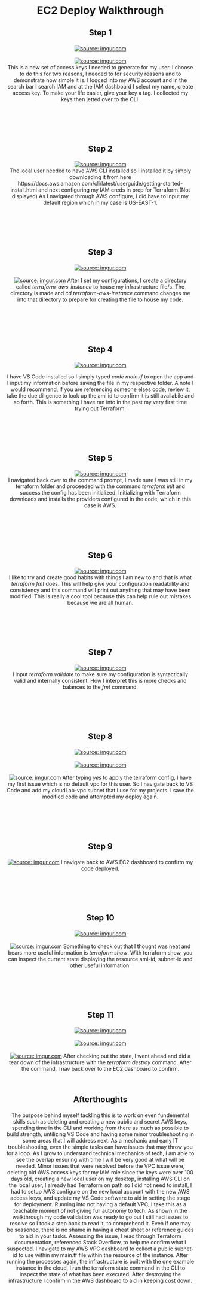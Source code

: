 <h1><p align="center">EC2 Deploy Walkthrough<p align="center"></p></h1>
<p align="center">
  <h2><p align="center">Step 1<p align="center"></p></h2>
  <p align="center">
    <a href="https://imgur.com/shcBlVf"><img src="https://i.imgur.com/shcBlVf.png" title="source: imgur.com" /></a>
    <br />
    <br />
    <a href="https://imgur.com/B4kJGjv"><img src="https://i.imgur.com/B4kJGjv.png?1" title="source: imgur.com" /></a>
    <br />
    This is a new set of access keys I needed to generate for my user. I choose to do this for two reasons, I needed to for security reasons and to demonstrate how simple it is. I logged into my AWS account and in the search bar I search IAM and at the IAM dashboard I select my name, create access key. To make your life easier, give your key a tag. I collected my keys then jetted over to the CLI.
    <p align="center">
  <br />
  <br />
  <br />
  <br />
  <h2><p align="center">Step 2<p align="center"></p></h2>
  <p align="center">
    <a href="https://imgur.com/bdSY4QZ"><img src="https://i.imgur.com/bdSY4QZ.png" title="source: imgur.com" /></a>
  <br />
  The local user needed to have AWS CLI installed so I installed it by simply downloading it from here https://docs.aws.amazon.com/cli/latest/userguide/getting-started-install.html and next configuring my IAM creds in prep for Terraform.(Not displayed) As I navigated      through AWS configure, I did have to input my default region which in my case is US-EAST-1.
   <p align=""center> 
  <br />
  <br />
  <br />
  <br />
  <h2><p align="center">Step 3<p align="center"></p></h2>
  <p align="center">   
  <a href="https://imgur.com/GUo2WHF"><img src="https://i.imgur.com/GUo2WHF.png" title="source: imgur.com" /></a>
  <br />
  <br />
  <a href="https://imgur.com/BUCJOtT"><img src="https://i.imgur.com/BUCJOtT.png" title="source: imgur.com" /></a>
  After I set my configurations, I create a directory called <i>terraform-aws-instance</i> to house my infrastructure file/s. The directory is made and <i>cd terraform-aws-instance</i> command changes me into that directory to prepare for creating the file to house my code.
  <p align="center">  
  <br />
  <br />
  <br />
  <br />
  <h2><p align="center">Step 4<p align="center"></p></h2>
  <p align="center">
    <p align="center"><a href="https://imgur.com/vpV2F3T"><img src="https://i.imgur.com/vpV2F3T.png" title="source: imgur.com" /></a><p align="center">
  I have VS Code installed so I simply typed <i>code main.tf</i> to open the app and I input my information before saving the file in my respective folder. A note I would recommend, if you are referencing someone elses code, review it, take the due diligence to look up the ami id to confirm it is still availabile and so forth. This is something I have ran into in the past my very first time trying out Terraform.
    <p align="center">
  <br />
  <br />
  <br />
  <br />
  <h2><p align="center">Step 5<p align="center"></p></h2>
  <p align="center">    
  <a href="https://imgur.com/253BQX3"><img src="https://i.imgur.com/253BQX3.png" title="source: imgur.com" /></a>
  <br /> 
  I navigated back over to the command prompt, I made sure I was still in my terraform folder and proceeded with the command <i>terraform init</i> and success the config has been initialized. Initializing with Terraform downloads and installs the providers configured in the code, which in this case is AWS.
   <p align="center"> 
  <br />
  <br />
  <br />
  <br />
  <h2><p align="center">Step 6<p align="center"></p></h2>
  <p align="center">   
  <a href="https://imgur.com/wzzxcFu"><img src="https://i.imgur.com/wzzxcFu.png" title="source: imgur.com" /></a>
  <br />  
  I like to try and create good habits with things I am new to and that is what <i>terraform fmt</i> does. This will help give your configuration readability and consistency and this command will print out anything that may have been modified. This is really a cool tool because this can help rule out mistakes because we are all human.
  <p align="center">  
  <br />
  <br />
  <br />
  <br />
  <h2><p align="center">Step 7<p align="center"></p></h2>
  <p align="center"> 
  <a href="https://imgur.com/HpmriNq"><img src="https://i.imgur.com/HpmriNq.png" title="source: imgur.com" /></a>
  <br /> 
  I input <i>terraform validate</i> to make sure my configuration is syntactically valid and internally consistent. How I interpret this is more checks and balances to the <i>fmt</i> command.
  <p align="center">   
  <br />
  <br />
  <br />
  <br />
  <h2><p align="center">Step 8<p align="center"></p></h2>
  <p align="center">  
  <a href="https://imgur.com/J6rdsH7"><img src="https://i.imgur.com/J6rdsH7.png" title="source: imgur.com" /></a>
  <br />
  <br />
  <a href="https://imgur.com/WarNJwP"><img src="https://i.imgur.com/WarNJwP.png" title="source: imgur.com" /></a>
  <br  />
  <br />
  <a href="https://imgur.com/91XbRUZ"><img src="https://i.imgur.com/91XbRUZ.png" title="source: imgur.com" /></a>
  After typing <i>yes</i> to apply the terraform config, I have my first issue which is no default vpc for this user. So I navigate back to VS Code and add my cloudLab-vpc subnet that I use for my projects. I save the modified code and attempted my deploy again.
  <p align="center">
  <br />
  <br />
  <br />
  <br />
  <h2><p align="center">Step 9<p align="center"></p></h2>
  <p align="center">  
  <a href="https://imgur.com/0nokbhG"><img src="https://i.imgur.com/0nokbhG.png" title="source: imgur.com" /></a>
  I navigate back to AWS EC2 dashboard to confirm my code deployed.
  <p align="center">  
  <br />
  <br />
  <br />
  <br />
  <h2><p align="center">Step 10<p align="center"></p></h2>
  <p align="center">  
  <a href="https://imgur.com/57bCapo"><img src="https://i.imgur.com/57bCapo.png" title="source: imgur.com" /></a>
  <br />
  <br />
  <a href="https://imgur.com/YToUrxB"><img src="https://i.imgur.com/YToUrxB.png" title="source: imgur.com" /></a>
  Something to check out that I thought was neat and bears more useful information is <i>terraform show</i>. With terraform show, you can inspect the current state displaying the resource ami-id, subnet-id and other useful information.
  <p align="center">  
  <br />
  <br />
  <br />
  <br />
  <h2><p align="center">Step 11<p align="center"></p></h2>
  <p align="center">  
  <a href="https://imgur.com/DT9UAnA"><img src="https://i.imgur.com/DT9UAnA.png" title="source: imgur.com" /></a>
  <br />
  <br />
  <a href="https://imgur.com/LoBAcQw"><img src="https://i.imgur.com/LoBAcQw.png" title="source: imgur.com" /></a>
  <br />
  <br />
  <a href="https://imgur.com/LO1DghD"><img src="https://i.imgur.com/LO1DghD.png" title="source: imgur.com" /></a>
  After checking out the state, I went ahead and did a tear down of the infrastructure with the <i>terraform destroy</i> command. After the command, I nav back over to the EC2 dashboard to confirm.
    <p align="center">
  <br />    
  <h2><p align="center">Afterthoughts<p align="center"></p></h2>
    <p align="center">
      The purpose behind myself tackling this is to work on even fundemental skills such as deleting and creating a new public and secret AWS keys, spending time in the CLI and working from there as much as possible to build strength, untilizing VS Code and having some minor troubleshooting in some areas that I will address next. As a mechanic and early IT troubleshooting, even the simple tasks can have issues that may throw you for a loop. As I grow to understand technical mechanics of tech, I am able to see the overlap ensuring with time I will be very good at what will be needed. Minor issues that were resolved before the VPC issue were, deleting old AWS access keys for my IAM role since the keys were over 100 days old, creating a new local user on my desktop, installing AWS CLI on the local user, I already had Terraform on path so I did not need to install, I had to setup AWS configure on the new local account with the new AWS access keys, and update my VS Code software to aid in setting the stage for deployment. Running into not having a default VPC, I take this as a teachable moment of not giving full autonomy to tech. As shown in the walkthrough my code validation was ready to go but I still had issues to resolve so I took a step back to read it, to comprehend it. Even if one may be seasoned, there is no shame in having a cheat sheet or reference guides to aid in your tasks. Assessing the issue, I read through Terraform documentation, referenced Stack Overflow, to help me confirm what I suspected. I navigate to my AWS VPC dashboard to collect a public subnet-id to use within my main.tf file within the resource of the instance. After running the processes again, the infrastructure is built with the one example instance in the cloud, I run the terraform state command in the CLI to inspect the state of what has been executed. After destroying the infrastructure I confirm in the AWS dashboard to aid in keeping cost down. 
    <p align="center">  
<p align="center">
